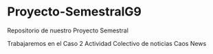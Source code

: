 # Proyecto-SemestralG9
Repositorio de nuestro Proyecto Semestral

Trabajaremos en el Caso 2 Actividad Colectivo de noticias Caos News

